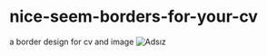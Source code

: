 # nice-seem-borders-for-your-cv
a border design for cv and image
![Adsız](https://user-images.githubusercontent.com/103512026/167816437-bcc30468-3e23-46ec-b3a3-bdfc30d944ab.png)
